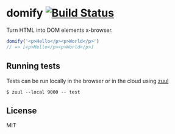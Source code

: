 # domify [![Build Status](https://travis-ci.org/defunctzombie/domify-zuul.png?branch=master)](https://travis-ci.org/defunctzombie/domify-zuul)

  Turn HTML into DOM elements x-browser.

```js
domify('<p>Hello</p><p>World</p>')
// => [<p>Hello</p><p>World</p>]
```

## Running tests

Tests can be run locally in the browser or in the cloud using [zuul](https://github.com/defunctzombie/zuul)

```
$ zuul --local 9000 -- test
```

## License

  MIT
